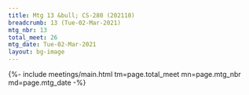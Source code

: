 ```yaml
---
title: Mtg 13 &bull; CS-280 (202110)
breadcrumb: 13 (Tue-02-Mar-2021)
mtg_nbr: 13
total_meet: 26
mtg_date: Tue-02-Mar-2021
layout: bg-image
---
```


{%- include meetings/main.html
    tm=page.total_meet
    mn=page.mtg_nbr
    md=page.mtg_date
-%}
